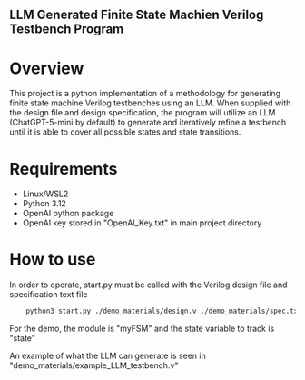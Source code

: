 ## LLM Generated Finite State Machien Verilog Testbench Program

# Overview
This project is a python implementation of a methodology for generating finite state machine Verilog testbenches using an LLM. When supplied with the design file and design specification, the program will utilize an LLM (ChatGPT-5-mini by default) to generate and iteratively refine a testbench until it is able to cover all possible states and state transitions.

# Requirements
* Linux/WSL2 
* Python 3.12
* OpenAI python package
* OpenAI key stored in "OpenAI_Key.txt" in main project directory

# How to use
In order to operate, start.py must be called with the Verilog design file and specification text file
```bash 
    python3 start.py ./demo_materials/design.v ./demo_materials/spec.txt
```
For the demo, the module is "myFSM" and the state variable to track is "state"

An example of what the LLM can generate is seen in "demo_materials/example_LLM_testbench.v"